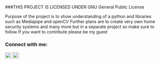 ###THIS PROJECT IS LICENSED UNDER GNU General Public License

Purpose of the project is to show understanding of a python and libraries such as Mediapipe and openCV
Further plans are to create very own home security systems and many more but in a separate project so make sure to follow
If you want to contribute please be my guest

### Connect with me:

[<img align="left" alt="codeSTACKr | LinkedIn" width="22px" src="https://cdn.jsdelivr.net/npm/simple-icons@v3/icons/linkedin.svg" />][linkedin]
[<img align="left" alt="codeSTACKr | Instagram" width="22px" src="https://cdn.jsdelivr.net/npm/simple-icons@v3/icons/instagram.svg" />][instagram]

<br />


[instagram]: https://instagram.com/bro.scar
[linkedin]: https://www.linkedin.com/in/%D0%B0%D1%81%D0%BA%D0%B0%D1%80%D1%81%D0%B8%D0%B1%D0%B0%D0%B3%D0%B0%D1%82%D0%BE%D0%B2/